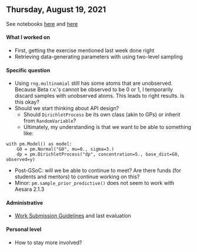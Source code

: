 ## Thursday, August 19, 2021

See notebooks [here](https://github.com/larryshamalama/pymc3-playground/blob/master/notebooks/step-by-step/test-multiple-dp-samples.ipynb) and [here](https://github.com/larryshamalama/pymc3-playground/blob/master/notebooks/step-by-step/test-two-level-sampling.ipynb)

#### What I worked on

- First, getting the exercise mentioned last week done right
- Retrieving data-generating parameters with using two-level sampling

#### Specific question

- Using `rng.multinomial` still has some atoms that are unobserved. Because Beta r.v.'s cannot be observed to be 0 or 1, I temporarily discard samples with unobserved atoms. This leads to right results. Is this okay?
- Should we start thinking about API design?
    - Should `DirichletProcess` be its own class (akin to GPs) or inherit from `RandomVariable`?
    - Ultimately, my understanding is that we want to be able to something like:

```{python}
with pm.Model() as model:
    G0 = pm.Normal("G0", mu=0., sigma=3.)
    dp = pm.DirichletProcess("dp", concentration=5., base_dist=G0, observed=y)
```

- Post-GSoC: will we be able to continue to meet? Are there funds (for students and mentors) to continue working on this?
- Minor: `pm.sample_prior_predictive()` does not seem to work with Aesara 2.1.3

#### Administrative

 - [Work Submission Guidelines](https://developers.google.com/open-source/gsoc/help/work-product) and last evaluation

#### Personal level

- How to stay more involved?